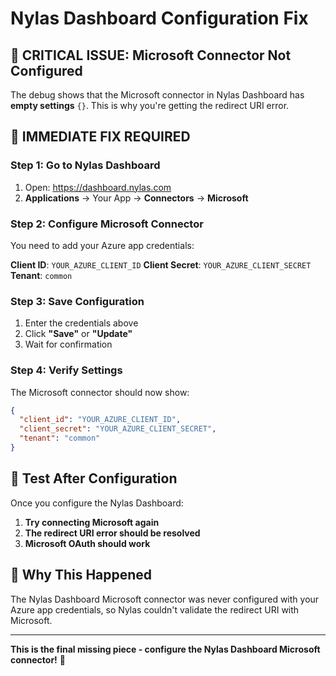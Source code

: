 # Nylas Dashboard Configuration Fix

## 🚨 **CRITICAL ISSUE**: Microsoft Connector Not Configured

The debug shows that the Microsoft connector in Nylas Dashboard has **empty settings** `{}`. This is why you're getting the redirect URI error.

## 🎯 **IMMEDIATE FIX REQUIRED**

### Step 1: Go to Nylas Dashboard

1. Open: https://dashboard.nylas.com
2. **Applications** → Your App → **Connectors** → **Microsoft**

### Step 2: Configure Microsoft Connector

You need to add your Azure app credentials:

**Client ID**: `YOUR_AZURE_CLIENT_ID`
**Client Secret**: `YOUR_AZURE_CLIENT_SECRET`
**Tenant**: `common`

### Step 3: Save Configuration

1. Enter the credentials above
2. Click **"Save"** or **"Update"**
3. Wait for confirmation

### Step 4: Verify Settings

The Microsoft connector should now show:

```json
{
  "client_id": "YOUR_AZURE_CLIENT_ID",
  "client_secret": "YOUR_AZURE_CLIENT_SECRET",
  "tenant": "common"
}
```

## 🚀 **Test After Configuration**

Once you configure the Nylas Dashboard:

1. **Try connecting Microsoft again**
2. **The redirect URI error should be resolved**
3. **Microsoft OAuth should work**

## 📝 **Why This Happened**

The Nylas Dashboard Microsoft connector was never configured with your Azure app credentials, so Nylas couldn't validate the redirect URI with Microsoft.

---

**This is the final missing piece - configure the Nylas Dashboard Microsoft connector!** 🎉

